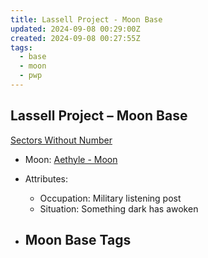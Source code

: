 ```yaml
---
title: Lassell Project - Moon Base
updated: 2024-09-08 00:29:00Z
created: 2024-09-08 00:27:55Z
tags:
  - base
  - moon
  - pwp
---
```


## Lassell Project &ndash; Moon Base

[Sectors Without Number](https://sectorswithoutnumber.com/sector/bfDcBzTtgpeyLUfwzjio/moonBase/z4lWcYFT9H0hRRRvLCYQ)

- Moon: [Aethyle - Moon](../../../Gaming/StarsWithoutNumber/PiratesWithoutPlunder/Aethyle%20-%20Moon.md)

- Attributes:
   -   Occupation: Military listening post
   -   Situation: Something dark has awoken

- Moon Base Tags
	- 